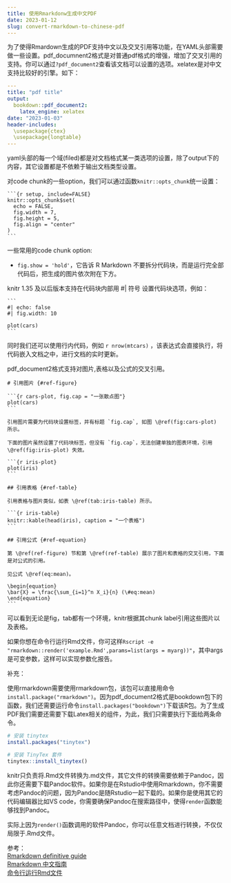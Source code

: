 ```yaml
---
title: 使用Rmarkdonw生成中文PDF
date: 2023-01-12
slug: convert-rmarkdown-to-chinese-pdf
---
```


为了使得Rmardown生成的PDF支持中文以及交叉引用等功能，在YAML头部需要做一些设置。pdf_documnent2格式是对普通pdf格式的增强，增加了交叉引用的支持。你可以通过`?pdf_document2`查看该文档可以设置的选项。xelatex是对中文支持比较好的引擎。如下：

```yaml
---
title: "pdf title"
output:
  bookdown::pdf_document2:
    latex_engine: xelatex
date: "2023-01-03"
header-includes: 
  \usepackage{ctex}
  \usepackage{longtable}
---
```

yaml头部的每一个域(filed)都是对文档格式某一类选项的设置，除了output下的内容，其它设置都是不依赖于输出文档类型设置。

对code chunk的一些option，我们可以通过函数`knitr::opts_chunk`统一设置：

````
```{r setup, include=FALSE}
knitr::opts_chunk$set(
  echo = FALSE,
  fig.width = 7,
  fig.height = 5,
  fig.align = "center"
)
```
````

一些常用的code chunk option:

- `fig.show = 'hold'`，它告诉 R Markdown 不要拆分代码块，而是运行完全部代码后，把生成的图片依次附在下方。

knitr 1.35 及以后版本支持在代码块内部用 #| 符号 设置代码块选项，例如：

````
```
#| echo: false
#| fig.width: 10

plot(cars)
```
````

同时我们还可以使用行内代码，例如 `r nrow(mtcars)` ，该表达式会直接执行，将代码嵌入文档之中，进行文档的实时更新。

pdf_document2格式支持对图片,表格以及公式的交叉引用。

````
# 引用图片 {#ref-figure}

```{r cars-plot, fig.cap = "一张散点图"}
plot(cars)
```

引用图片需要为代码块设置标签，并有标题 `fig.cap`, 如图 \@ref(fig:cars-plot) 所示。

下面的图片虽然设置了代码块标签，但没有 `fig.cap`，无法创建单独的图表环境，引用 \@ref(fig:iris-plot) 失效。

```{r iris-plot}
plot(iris)
```

## 引用表格 {#ref-table}

引用表格与图片类似，如表 \@ref(tab:iris-table) 所示。

```{r iris-table}
knitr::kable(head(iris), caption = "一个表格")
```

## 引用公式 {#ref-equation}

第 \@ref(ref-figure) 节和第 \@ref(ref-table) 展示了图片和表格的交叉引用，下面是对公式的引用。

见公式 \@ref(eq:mean)。

\begin{equation}
\bar{X} = \frac{\sum_{i=1}^n X_i}{n} (\#eq:mean)
\end{equation}
```
````

可以看到无论是fig，tab都有一个环境，knitr根据其chunk label引用这些图片以及表格。

如果你想在命令行运行Rmd文件，你可这样`Rscript -e "rmarkdown::render('example.Rmd',params=list(args = myarg))"`，其中args是可变参数，这样可以实现参数化报告。

补充：

使用rmarkdown需要使用rmarkdown包，该包可以直接用命令`install.package("rmarkdown")`。因为pdf_document2格式是bookdown包下的函数，我们还需要运行命令`install.packages("bookdown")`下载该R包。为了生成PDF我们需要还需要下载Latex相关的组件，为此，我们只需要执行下面给两条命令。

```r
# 安装 tinytex
install.packages("tinytex")

# 安装 TinyTex 套件
tinytex::install_tinytex()
```

knitr只负责将.Rmd文件转换为.md文件，其它文件的转换需要依赖于Pandoc，因此你还需要下载Pandoc软件。如果你是在Rstudio中使用Rmarkdown，你不需要考虑Pandoc的问题，因为Pandoc是随Rstudio一起下载的。如果你是使用其它的代码编辑器比如VS code，你需要确保Pandoc在搜索路径中，使得`render`函数能够找到Pandoc。

实际上因为`render()`函数调用的软件Pandoc，你可以任意文档进行转换，不仅仅局限于.Rmd文件。


参考：  
[Rmarkdown definitive guide](https://bookdown.org/yihui/bookdown/tables.html)  
[Rmarkdown 中文指南](https://cosname.github.io/rmarkdown-guide/rmarkdown-base.html#install-tinytex)  
[命令行运行Rmd文件](https://stackoverflow.com/questions/49904943/run-rmarkdown-with-arguments-on-the-command-line)